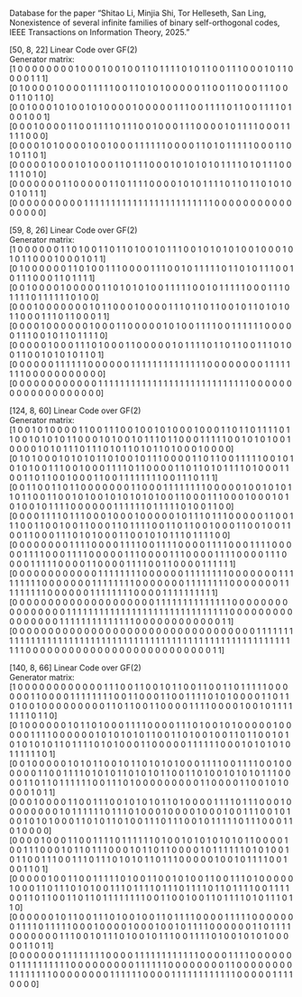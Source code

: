 Database for the paper “Shitao Li, Minjia Shi, Tor Helleseth, San Ling, Nonexistence of several infinite families of binary self-orthogonal codes, IEEE Transactions on Information Theory, 2025.”

[50, 8, 22] Linear Code over GF(2)  
Generator matrix:  
[1 0 0 0 0 0 0 0 0 1 0 0 0 1 0 0 1 0 0 1 1 0 1 1 1 1 0 1 0 1 1 0 0 1 1 1 0 0 0 1 0 1 1 0 0 0 0 1 1 1]  
[0 1 0 0 0 0 1 0 0 0 0 1 1 1 1 1 0 0 1 1 0 1 0 1 0 0 0 0 0 1 1 0 0 1 1 0 0 0 1 1 1 0 0 0 1 1 0 1 1 0]  
[0 0 1 0 0 0 1 0 1 0 0 1 0 1 0 0 0 0 1 0 0 0 0 0 1 1 1 0 0 1 1 1 1 0 1 1 0 0 1 1 1 1 0 1 0 0 1 0 0 1]  
[0 0 0 1 0 0 0 0 1 1 0 0 1 1 1 1 0 1 1 1 0 0 1 0 0 0 1 1 1 0 0 0 0 1 0 1 1 1 1 0 0 0 1 1 1 1 1 0 0 0]  
[0 0 0 0 1 0 1 0 0 0 0 1 0 0 1 0 0 0 1 1 1 1 1 1 0 0 0 0 1 1 0 1 0 1 1 1 1 1 0 0 0 1 1 0 1 0 1 1 0 1]  
[0 0 0 0 0 1 0 0 0 1 0 1 0 0 0 1 1 0 1 1 1 0 0 0 1 0 1 0 1 0 1 0 1 1 1 1 0 1 0 1 1 1 0 0 1 1 1 0 1 0]  
[0 0 0 0 0 0 0 1 1 0 0 0 0 0 1 1 0 1 1 1 1 0 0 0 0 1 0 1 0 1 1 1 1 0 1 1 0 1 1 0 1 0 1 0 0 1 0 1 1 1]  
[0 0 0 0 0 0 0 0 0 0 1 1 1 1 1 1 1 1 1 1 1 1 1 1 1 1 1 1 1 1 1 1 1 1 0 0 0 0 0 0 0 0 0 0 0 0 0 0 0 0]  

[59, 8, 26] Linear Code over GF(2)  
Generator matrix:  
[1 0 0 0 0 0 0 1 1 0 1 0 0 1 1 0 1 1 0 1 0 0 1 0 1 1 1 0 0 1 0 1 0 1 0 1 0 0 1 0 0 0 1 0 1 0 1 1 0 0 0 1 0 0 0 1 0 1 1]  
[0 1 0 0 0 0 0 0 1 1 0 1 0 0 1 1 1 0 0 0 0 1 1 1 0 0 1 0 1 1 1 1 1 0 1 1 0 1 0 1 1 1 0 0 1 0 1 1 1 0 0 0 1 1 0 1 1 1 1]  
[0 0 1 0 0 0 0 1 0 0 0 0 0 1 1 0 1 0 1 0 1 0 0 1 1 1 1 1 0 0 1 0 1 1 1 1 1 0 0 0 1 1 1 0 1 1 1 1 0 1 1 1 1 1 1 0 1 0 0]  
[0 0 0 1 0 0 0 0 0 0 0 1 0 1 1 0 0 0 1 0 0 0 0 1 1 1 0 1 1 0 1 1 0 0 1 0 1 1 0 1 0 1 0 1 1 0 0 0 1 1 1 0 1 1 0 0 0 1 1]  
[0 0 0 0 1 0 0 0 0 0 0 1 0 0 0 1 1 0 0 0 0 0 1 0 1 0 0 1 1 1 1 0 0 1 1 1 1 1 1 0 0 0 0 0 1 1 1 0 0 1 0 1 1 0 1 1 1 1 0]  
[0 0 0 0 0 1 0 0 0 1 1 1 0 1 0 0 0 1 1 0 0 0 0 0 1 0 1 1 1 1 0 1 1 0 1 1 0 0 1 1 1 0 1 0 0 1 1 0 0 1 0 1 0 1 0 1 1 0 1]  
[0 0 0 0 0 0 1 1 1 1 1 1 0 0 0 0 0 0 1 1 1 1 1 1 1 1 1 1 1 1 1 1 0 0 0 0 0 0 0 0 1 1 1 1 1 1 1 1 0 0 0 0 0 0 0 0 0 0 0]  
[0 0 0 0 0 0 0 0 0 0 0 0 1 1 1 1 1 1 1 1 1 1 1 1 1 1 1 1 1 1 1 1 1 1 1 1 1 1 1 1 0 0 0 0 0 0 0 0 0 0 0 0 0 0 0 0 0 0 0]  

[124, 8, 60] Linear Code over GF(2)  
Generator matrix:  
[1 0 0 1 0 1 0 0 0 0 1 1 0 0 1 1 1 0 0 1 0 0 1 0 1 0 0 0 1 0 0 0 1 1 0 1 1 0 1 1 1 1 0 1 1 0 0 1 0 1 0 1 0 1 1 0 0 0 1 0 1 0 0 1 0 1 1 1 0 1 1 0 0 0 1 1 1 1 1 0 0 1 0 1 0 1 0 0 1 0 0 0 0 1 0 1 0 1 1 1 0 1 1 1 0 1 0 1 1 0 1 0 1 1 0 1 0 0 0 1 0 0 0 0]  
[0 1 0 1 0 0 0 1 0 1 0 1 0 1 1 0 1 0 0 1 0 1 1 1 0 0 0 0 1 1 0 1 1 0 0 1 1 1 1 1 0 0 1 0 1 0 1 0 1 0 0 1 1 1 0 0 1 0 0 0 1 1 1 1 0 1 1 0 0 0 0 1 1 0 1 1 0 1 0 1 1 1 1 0 1 0 0 0 1 1 0 0 1 1 0 1 1 0 0 1 0 0 0 1 1 0 0 1 1 1 1 1 1 1 1 0 0 1 1 1 0 1 1 1]  
[0 0 1 1 0 0 1 1 0 1 1 0 0 0 0 0 0 0 1 1 0 0 0 1 1 1 1 1 1 1 1 0 0 0 0 0 1 0 0 1 0 1 0 1 1 0 1 1 0 0 1 1 0 0 1 0 1 0 0 1 0 1 0 1 0 1 0 1 0 0 1 1 0 0 0 1 1 1 0 0 0 1 0 0 0 1 0 1 0 1 0 0 1 0 1 1 1 1 0 0 0 0 0 0 1 1 1 1 1 1 0 1 1 1 1 1 0 1 0 0 1 1 0 0]  
[0 0 0 0 1 1 1 1 0 1 1 1 0 0 0 1 0 0 0 1 0 0 0 0 0 1 0 1 1 1 0 1 1 1 0 0 0 0 0 1 1 0 0 1 1 1 0 0 1 1 0 0 1 0 0 1 1 0 0 0 1 1 0 1 1 1 1 0 0 1 1 0 1 1 0 0 1 0 0 0 1 1 0 0 1 0 0 1 1 0 0 1 1 0 0 0 1 1 1 0 1 0 1 0 0 0 1 1 0 0 1 0 1 0 1 1 1 0 1 1 1 1 0 0]  
[0 0 0 0 0 0 0 0 1 1 1 1 0 0 0 0 1 1 1 1 0 0 1 1 1 1 0 0 0 0 1 1 1 1 0 0 0 1 1 1 1 0 0 0 0 0 1 1 1 1 0 0 0 1 1 1 1 0 0 0 0 0 1 1 1 0 0 0 0 1 1 1 0 0 0 0 1 1 1 1 0 0 0 0 1 1 1 0 0 0 0 1 1 1 1 1 0 0 0 0 1 1 0 0 0 0 1 1 1 1 0 0 1 1 0 0 0 0 1 1 1 1 1 1]  
[0 0 0 0 0 0 0 0 0 0 0 0 1 1 1 1 1 1 1 1 0 0 0 0 0 0 1 1 1 1 1 1 1 1 0 0 0 0 0 0 0 1 1 1 1 1 1 1 1 1 0 0 0 0 0 0 0 1 1 1 1 1 1 1 1 0 0 0 0 0 0 0 1 1 1 1 1 1 1 1 0 0 0 0 0 0 0 1 1 1 1 1 1 1 1 1 0 0 0 0 0 0 1 1 1 1 1 1 1 1 0 0 0 0 1 1 1 1 1 1 1 1 1 1]  
[0 0 0 0 0 0 0 0 0 0 0 0 0 0 0 0 0 0 0 0 1 1 1 1 1 1 1 1 1 1 1 1 1 1 0 0 0 0 0 0 0 0 0 0 0 0 0 0 0 0 1 1 1 1 1 1 1 1 1 1 1 1 1 1 1 1 1 1 1 1 1 1 1 1 1 1 1 1 1 1 0 0 0 0 0 0 0 0 0 0 0 0 0 0 0 0 1 1 1 1 1 1 1 1 1 1 1 1 1 1 0 0 0 0 0 0 0 0 0 0 0 0 1 1]  
[0 0 0 0 0 0 0 0 0 0 0 0 0 0 0 0 0 0 0 0 0 0 0 0 0 0 0 0 0 0 0 0 0 0 1 1 1 1 1 1 1 1 1 1 1 1 1 1 1 1 1 1 1 1 1 1 1 1 1 1 1 1 1 1 1 1 1 1 1 1 1 1 1 1 1 1 1 1 1 1 1 1 1 1 1 1 1 1 1 1 1 1 1 1 1 1 0 0 0 0 0 0 0 0 0 0 0 0 0 0 0 0 0 0 0 0 0 0 0 0 0 0 1 1]  


[140, 8, 66] Linear Code over GF(2)  
Generator matrix:  
[1 0 0 0 0 0 0 0 0 0 0 0 0 1 1 1 0 0 1 1 0 0 1 0 1 1 0 0 1 1 0 0 1 1 0 1 1 1 1 1 0 0 0 0 0 0 1 1 0 0 0 0 1 1 1 1 1 1 1 1 0 0 1 1 0 0 0 1 1 0 0 1 1 1 1 0 1 0 1 0 0 0 0 1 1 0 1 1 0 1 0 0 1 0 0 0 0 0 0 0 0 0 1 1 0 1 1 0 0 1 1 0 0 0 0 1 1 1 1 0 0 0 0 1 0 0 1 0 1 1 1 1 1 1 1 1 0 1 1 0]  
[0 1 0 0 0 0 0 0 1 0 1 1 0 1 0 0 0 1 1 1 1 0 0 0 0 1 1 1 0 1 0 0 1 0 1 0 0 0 0 0 1 0 0 0 0 0 1 1 1 1 0 0 0 0 0 0 1 0 1 0 1 0 1 0 1 1 0 0 1 1 0 1 0 0 1 0 0 1 1 0 1 1 0 0 1 0 1 0 1 0 1 0 1 0 1 1 0 1 1 1 1 0 1 0 1 0 0 0 1 1 0 0 0 0 0 1 1 1 1 1 1 0 0 0 1 0 1 0 1 0 1 0 1 1 1 1 1 1 0 1]  
[0 0 1 0 0 0 0 0 1 0 1 0 1 1 0 0 1 0 1 1 0 1 0 1 0 1 0 0 0 1 1 1 1 0 0 1 1 1 1 0 0 1 0 0 0 0 0 0 1 1 0 0 1 1 1 1 0 1 0 1 0 1 1 0 1 0 1 0 1 1 0 0 1 1 0 1 0 0 1 0 1 0 1 0 1 1 1 0 0 0 0 1 1 0 1 1 0 1 1 1 1 1 1 0 0 1 1 1 0 1 0 0 0 0 0 0 0 0 0 1 1 0 0 0 0 1 1 0 0 1 0 1 0 0 0 0 1 0 1 1]  
[0 0 0 1 0 0 0 0 1 1 0 0 1 1 1 0 0 1 0 1 0 1 0 1 1 0 1 0 0 0 0 1 1 1 1 0 1 1 1 0 0 0 1 0 0 0 0 0 0 0 0 1 0 1 1 1 1 1 1 0 1 1 1 0 1 0 0 0 1 0 0 0 0 1 0 0 0 1 0 0 1 1 1 0 0 1 0 1 0 0 1 0 1 0 1 0 0 0 1 1 0 1 0 1 1 0 1 0 0 1 1 1 0 1 1 1 0 0 1 0 1 1 1 1 1 0 1 1 1 0 0 0 1 1 0 1 0 0 0 0]  
[0 0 0 0 1 0 0 0 1 1 0 0 1 1 1 1 0 1 1 1 1 1 1 0 1 0 0 1 0 1 0 1 0 1 0 1 0 1 1 0 0 0 0 1 0 0 1 1 1 0 0 0 1 0 1 1 0 1 1 1 0 0 0 1 0 1 1 0 1 1 0 0 0 0 1 0 1 1 1 1 1 1 0 1 0 1 0 0 1 0 1 1 0 0 1 1 1 0 0 1 1 1 0 1 1 1 0 1 0 1 0 1 1 0 1 1 1 0 0 0 0 0 1 0 0 1 0 1 1 1 1 0 0 1 0 0 1 1 0 1]  
[0 0 0 0 0 1 0 0 1 1 0 0 1 1 1 1 1 0 1 0 0 1 1 0 0 1 0 1 0 0 1 1 0 0 1 1 1 0 1 0 0 0 0 0 1 0 0 0 1 1 0 1 1 1 0 1 0 1 0 0 1 1 1 0 1 1 1 1 0 1 1 1 0 1 1 1 1 0 1 1 0 1 1 1 1 0 0 1 1 1 1 0 0 1 1 0 1 1 0 0 1 1 0 1 1 0 1 1 1 1 1 1 1 1 0 0 1 1 0 0 1 0 0 1 1 0 1 1 1 1 0 1 0 1 1 1 0 1 1 0]  
[0 0 0 0 0 0 1 0 1 1 0 0 1 1 1 0 1 0 0 1 0 0 1 1 0 1 1 1 1 0 0 0 0 1 1 1 1 1 0 0 0 0 0 0 0 1 1 1 1 0 1 1 1 1 1 0 0 0 1 0 0 0 0 1 0 0 0 1 0 0 1 0 1 1 1 1 0 0 0 0 0 0 1 1 0 1 1 1 1 0 0 0 0 0 0 0 1 1 1 0 0 1 0 1 1 1 0 1 0 0 1 0 1 1 1 0 0 1 1 1 1 0 1 0 0 1 0 1 0 1 0 0 0 0 0 1 1 0 1 1]  
[0 0 0 0 0 0 0 1 1 1 1 1 1 1 1 0 0 0 0 1 1 1 1 1 1 1 1 1 1 1 1 0 0 0 0 1 1 1 1 0 0 0 0 0 0 0 1 1 1 1 1 1 1 1 1 1 0 0 0 0 0 0 0 0 0 1 1 1 1 1 1 0 0 0 0 0 0 0 0 1 1 0 0 0 0 0 0 0 0 1 1 1 1 1 1 1 1 0 0 0 0 0 0 0 0 1 1 1 1 1 1 0 0 0 0 1 1 1 1 1 1 1 1 1 1 1 1 0 0 0 0 0 1 1 1 1 0 0 0 0]  
